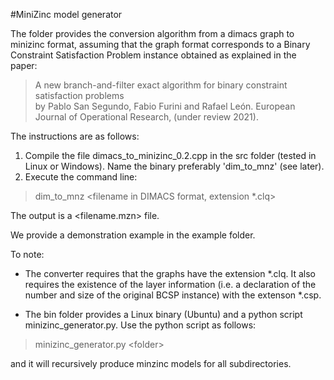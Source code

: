 #MiniZinc model generator

The folder provides the conversion algorithm  from a dimacs graph to minizinc format, assuming that the graph format corresponds to a Binary Constraint Satisfaction Problem instance obtained as explained in the paper:

> A new branch-and-filter exact algorithm for binary constraint satisfaction problems  
by Pablo San Segundo, Fabio Furini and Rafael León. European Journal of Operational Research, (under review 2021).

The instructions are as follows:  

1.  Compile the file dimacs_to_minizinc_0.2.cpp in the src folder (tested in Linux or Windows). Name the binary preferably 'dim_to_mnz' (see later).
2.   Execute the command line:


>dim\_to\_mnz \<filename in DIMACS format, extension *.clq>

The output is a \<filename.mzn> file.

We provide a demonstration example in the example folder.

To note:

*  The converter requires that the graphs have the extension *.clq. It also requires the existence of the layer information (i.e. a declaration of the number and size of the original BCSP instance) with the extenson *.csp.

* The bin folder provides a Linux binary (Ubuntu) and a python script minizinc_generator.py. Use the python script as follows:

>minizinc_generator.py \<folder>

and it will recursively produce minzinc models for all subdirectories.


